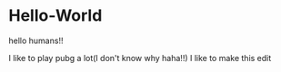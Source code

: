 # Hello-World

hello humans!!

I like to play pubg a lot(I don't know why haha!!)
I like to make this edit
